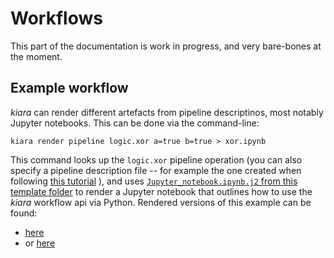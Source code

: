 # Workflows

This part of the documentation is work in progress, and very bare-bones at the moment.

## Example workflow

*kiara* can render different artefacts from pipeline descriptinos, most notably Jupyter notebooks. This can be done via the command-line:

```
kiara render pipeline logic.xor a=true b=true > xor.ipynb
```

This command looks up the `logic.xor` pipeline operation (you can also specify a pipeline description file -- for example the one created when following [this tutorial](/extending_kiara/pipelines/assemble_pipelines) ), and uses [`Jupyter_notebook.ipynb.j2` from this template folder](https://github.com/DHARPA-Project/kiara/tree/develop/src/kiara/resources/templates/render/pipeline/workflow_tutorial) to render a Jupyter notebook that outlines how to use the *kiara* workflow api via Python. Rendered versions of this example can be found:

- [here](xor)
- or [here]()
